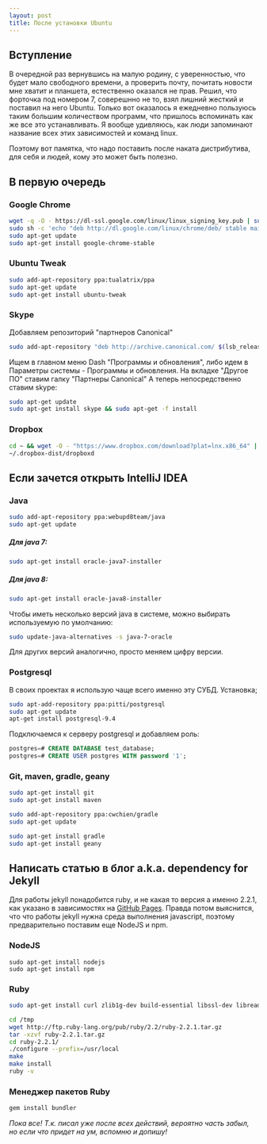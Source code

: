 ```yaml
---
layout: post
title: После установки Ubuntu
---
```


## Вступление

В очередной раз вернувшись на малую родину, с уверенностью, что будет мало свободного времени, а
проверить почту, почитать новости мне хватит и планшета, естественно оказался не прав.
Решил, что форточка под номером 7, соверешнно не то, взял лишний жесткий и поставил на него 
Ubuntu. Только вот оказалось я ежедневно пользуюсь таким большим количеством программ,
что пришлось вспоминать как же все это устанавливать. Я вообще удивляюсь, как люди запоминают
название всех этих зависимостей и команд linux.

Поэтому вот памятка, что надо поставить после наката дистрибутива, для себя и людей, кому это может быть полезно.


## В первую очередь
### Google Chrome ###
```bash
wget -q -O - https://dl-ssl.google.com/linux/linux_signing_key.pub | sudo apt-key add -
sudo sh -c 'echo "deb http://dl.google.com/linux/chrome/deb/ stable main" >> /etc/apt/sources.list.d/google-chrome.list'
sudo apt-get update
sudo apt-get install google-chrome-stable
```

### Ubuntu Tweak ###
```bash
sudo add-apt-repository ppa:tualatrix/ppa
sudo apt-get update 
sudo apt-get install ubuntu-tweak
```

### Skype ###
Добавляем репозиторий "партнеров Canonical"

```bash
sudo add-apt-repository "deb http://archive.canonical.com/ $(lsb_release -sc) partner"
```

Ищем в главном меню Dash "Программы и обновления", либо идем в Параметры системы -  Программы и обновления.
На вкладке "Другое ПО" ставим галку "Партнеры Canonical"
А теперь непосредственно ставим skype:

```bash
sudo apt-get update
sudo apt-get install skype && sudo apt-get -f install
```

### Dropbox ###

```bash
cd ~ && wget -O - "https://www.dropbox.com/download?plat=lnx.x86_64" | tar xzf -
~/.dropbox-dist/dropboxd
```


## Если зачется открыть IntelliJ IDEA ##
### Java ###
```bash
sudo add-apt-repository ppa:webupd8team/java
sudo apt-get update
```

##### Для java 7: #####
```bash
sudo apt-get install oracle-java7-installer
```
##### Для java 8: ######
```bash
sudo apt-get install oracle-java8-installer
```

Чтобы иметь несколько версий java в системе, можно выбирать используемую по умолчанию:

```bash
sudo update-java-alternatives -s java-7-oracle
```

Для других версий аналогично, просто меняем цифру версии.

### Postgresql ###
В своих проектах я использую чаще всего именно эту СУБД.
Установка;

```bash
sudo apt-add-repository ppa:pitti/postgresql
sudo apt-get update
apt-get install postgresql-9.4
```

Подключаемся к серверу postgresql и добавляем роль:

```sql
postgres=# CREATE DATABASE test_database;
postgres=# CREATE USER postgres WITH password '1';
```

### Git, maven, gradle, geany ###
```bash
sudo apt-get install git
sudo apt-get install maven

sudo add-apt-repository ppa:cwchien/gradle
sudo apt-get update

sudo apt-get install gradle
sudo apt-get install geany
```


## Написать статью в блог a.k.a. dependency for Jekyll
Для работы jekyll понадобится ruby, и не какая то версия а именно 2.2.1, 
как указано в зависимостях на [GitHub Pages](https://pages.github.com/versions/).
Правда потом выяснится, что что работы jekyll нужна среда выполнения javascript, поэтому
предварительно поставим еще NodeJS и npm.

### NodeJS ###
```
sudo apt-get install nodejs
sudo apt-get install npm
```
### Ruby ###
```bash
sudo apt-get install curl zlib1g-dev build-essential libssl-dev libreadline-dev libyaml-dev libsqlite3-dev sqlite3 libxml2-dev libxslt1-dev libcurl4-openssl-dev python-software-properties libffi-dev

cd /tmp
wget http://ftp.ruby-lang.org/pub/ruby/2.2/ruby-2.2.1.tar.gz
tar -xzvf ruby-2.2.1.tar.gz
cd ruby-2.2.1/
./configure --prefix=/usr/local
make
make install
ruby -v
```

### Менеджер пакетов Ruby ###
```bash
gem install bundler
```

*Пока все! Т.к. писал уже после всех действий, вероятно часть забыл, 
но если что придет на ум, вспомню и допишу!*